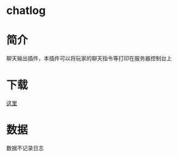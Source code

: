 # chatlog

# 简介

聊天输出插件，本插件可以将玩家的聊天指令等打印在服务器控制台上

# 下载

[这里](https://pyr.jfishing.love/plugins/chatlog.py "点我下载")

# 数据

数据不记录日志
